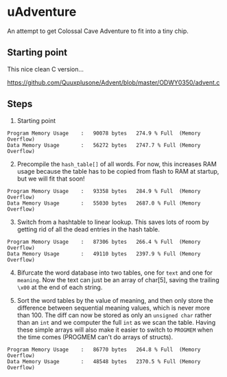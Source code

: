 # uAdventure

An attempt to get Colossal Cave Adventure to fit into a tiny chip.  

## Starting point

This nice clean C version...

https://github.com/Quuxplusone/Advent/blob/master/ODWY0350/advent.c

## Steps

1. Starting point

```
Program Memory Usage 	:	90078 bytes   274.9 % Full	(Memory Overflow)
Data Memory Usage 		:	56272 bytes   2747.7 % Full	(Memory Overflow)
```

2. Precompile the `hash_table[]` of all words. For now, this increases RAM usage because the table has to be copied from flash to RAM at startup, but we will fit that soon!

```
Program Memory Usage 	:	93358 bytes   284.9 % Full	(Memory Overflow)
Data Memory Usage 		:	55030 bytes   2687.0 % Full	(Memory Overflow)	
```

3. Switch from a hashtable to linear lookup. This saves lots of room by getting rid of all the dead entries in the hash table. 

```
Program Memory Usage 	:	87306 bytes   266.4 % Full	(Memory Overflow)
Data Memory Usage 		:	49110 bytes   2397.9 % Full	(Memory Overflow)
```

4. Bifurcate the word database into two tables, one for `text` and one for `meaning`. Now the text can just be an array of char[5], saving the trailing `\x00` at the end of each string.
 
5. Sort the word tables by the value of meaning, and then only store the difference between sequential meaning values, which is never more than 100. The diff can now be stored as only an `unsigned char` rather than an `int` and we computer the full `int` as we scan the table. Having these simple arrays will also make it easier to switch to `PROGMEM` when the time comes (PROGMEM can't do arrays of structs). 

```
Program Memory Usage 	:	86770 bytes   264.8 % Full	(Memory Overflow)
Data Memory Usage 		:	48548 bytes   2370.5 % Full	(Memory Overflow)
```